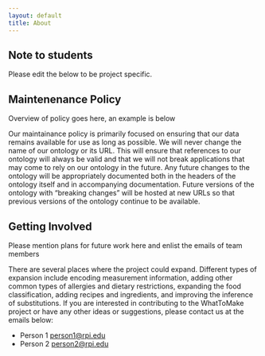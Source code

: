 ```yaml
---
layout: default
title: About
---
```


## Note to students

<p class="message-highlight">Please edit the below to be project specific.</p>

## Maintenenance Policy

<p class="message-highlight">Overview of policy goes here, an example is below</p>

Our maintainance policy is primarily focused on ensuring that our data remains available for use as long as possible. We will never change the name of our ontology or its URL. This will ensure that references to our ontology will always be valid and that we will not break applications that may come to rely on our ontology in the future. Any future changes to the ontology will be appropriately documented both in the headers of the ontology itself and in accompanying documentation. Future versions of the ontology with “breaking changes” will be hosted at new URLs so that previous versions of the ontology continue to be available.

## Getting Involved

<p class="message-highlight">Please mention plans for future work here and enlist the emails of team members</p>

There are several places where the project could expand. Different types of expansion include encoding measurement information, adding other common types of allergies and dietary restrictions, expanding the food classification, adding recipes and ingredients, and improving the inference of substitutions. If you are interested in contributing to the WhatToMake project or have any other ideas or suggestions, please contact us at the emails below:

*   Person 1 person1@rpi.edu
*   Person 2 person2@rpi.edu
